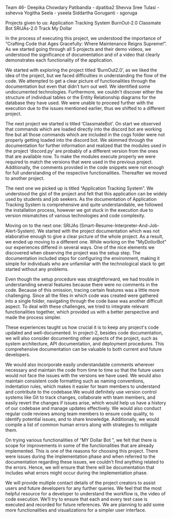 Team 46-
Deepika Chowdary Patibandla - dpatiba2
Shevva Sree Tulasi - sshevva
Yogitha Seela - yseela
Siddartha Goruganti - sgoruga


Projects given to us:
Application Tracking System
BurnOut-2.0
Classmate Bot
SRIJAs-2.0
Track My Dollar 

In the process of executing this project, we understood the importance of “Crafting Code that Ages Gracefully: Where Maintenance Reigns Supreme!”. As we started going through all 5 projects and their demo videos, we understood the significance of documentation and of a video that clearly demonstrates each functionality of the application.

We started with exploring the project titled ‘BurnOut2.0’, as we liked the idea of the project, but we faced difficulties in understanding the flow of the code. We attempted to get a clear picture of functionalities through the documentation but even that didn’t turn out well. We identified some undocumented technologies.  Furthermore, we couldn't discover either the structure of individual tables or the Entity Relationship diagrams for the database they have  used. We were unable to proceed further with the execution due to the issues mentioned earlier, thus we shifted to a different project.

The next project we started is titled ‘ClassmateBot’. On start we observed that commands which are loaded directly into the discord bot are working fine but all those commands which are included in the cogs folder were not properly getting loaded into the discord bot. We skimmed through the documentation for further information and realized that the modules used in the project ‘discord.py’ are probably of a different version from the ones that are available now. To make the modules execute properly we were required to match the versions that were used in the previous project. Additionally, the comments provided in the code snippets were not enough for full understanding of the respective functionalities. Thereafter we moved to another project.

The next one we picked up is titled “Application Tracking System”. We understood the gist of the project and felt that this application can be widely used by students and job seekers. As the documentation of Application Tracking System is comprehensive and quite understandable, we followed the installation process, however we got stuck in the execution due to version mismatches of various technologies and code complexity.

Moving on to the next one: SRIJAs (Smart-Resume-Interpreter-And-Job-Alert-System). We started with the project documentation which was not elaborative enough to give a clear picture of the whole project. As a result, we ended up moving to a different one.
While working on the "MyDollorBot" our experiences differed in several ways. One of the nice elements we discovered when observing the project was the setup step. The documentation included steps for configuring the environment, making it simple for individuals who are unfamiliar with the technological stack to get started without any problems.  

Even though the setup procedure was straightforward, we had trouble in understanding several features because there were no comments in the code. Because of this omission, tracing certain features was a little more challenging. Since all the files in which code was created were gathered into a single folder, navigating through the code base was another difficult aspect. To deal with these challenges, we tried to integrate relevant functionalities together, which provided us with a better perspective and made the process simpler.

These experiences taught us how crucial it is to keep any project's code updated and well-documented. In project-2, besides code documentation, we will also consider documenting other aspects of the project, such as system architecture, API documentation, and deployment procedures. This comprehensive documentation can be valuable to both current and future developers. 

We would also incorporate easily understandable comments wherever necessary and maintain the code from time to time so that the future users would not face the issues with the versions we have used. We would also maintain consistent code formatting such as naming conventions, indentation rules, which makes it easier for team members to understand and contribute to the codebase.We would definitely use version control systems like Git to track changes, collaborate with team members, and easily revert the changes if issues arise, which would help us have a history of our codebase and manage updates effectively.
We would also conduct regular code reviews among team members to ensure code quality, to identify potential issues, and to share knowledge. Additionally, we would  compile a list of common human errors along with strategies to mitigate them.

On trying various functionalities of “MY Dollar Bot ”, we felt that there is scope for improvements in some of the functionalities that are already implemented. This is one of the reasons for choosing this project. There were issues during the implementation phase and when referred to the documentation regarding these issues, we couldn’t find anything related to the errors. Hence, we will ensure that there will be documentation that includes what errors might occur during the implementation phase. 

We will provide multiple contact details of the project creators to assist users and future developers for any further queries. We feel that the most helpful resource for a developer to understand the workflow is, the video of code execution. We’ll try to ensure that each and every test case is executed and recorded for future references. We are planning to add some more functionalities and visualizations for a simpler user interface.
